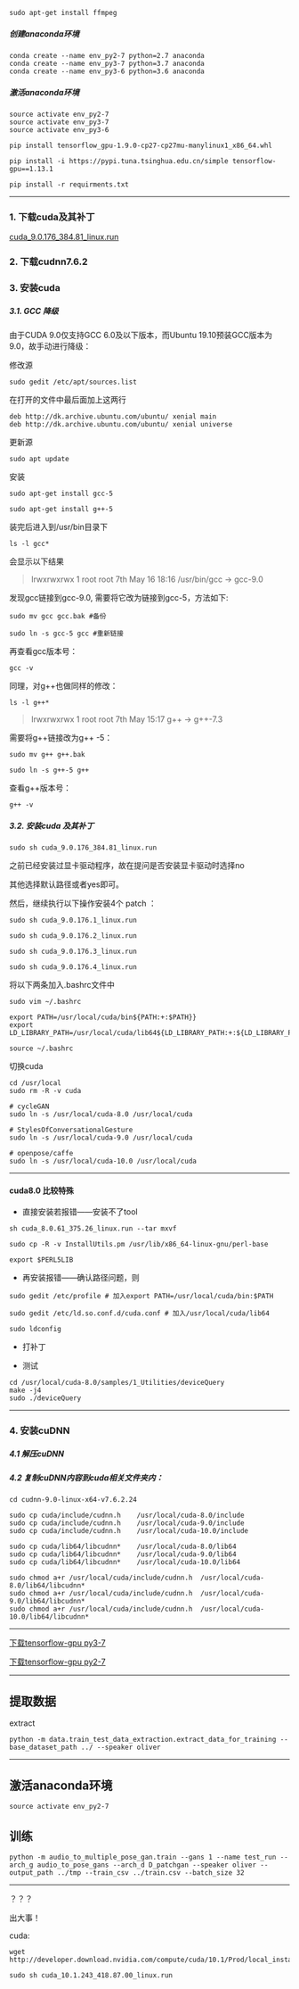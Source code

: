 ```
sudo apt-get install ffmpeg
```

##### 创建anaconda环境
```
conda create --name env_py2-7 python=2.7 anaconda
conda create --name env_py3-7 python=3.7 anaconda
conda create --name env_py3-6 python=3.6 anaconda
```


##### 激活anaconda环境
```
source activate env_py2-7
source activate env_py3-7
source activate env_py3-6
```

```
pip install tensorflow_gpu-1.9.0-cp27-cp27mu-manylinux1_x86_64.whl

pip install -i https://pypi.tuna.tsinghua.edu.cn/simple tensorflow-gpu==1.13.1
```

```
pip install -r requirments.txt
```

---

### 1. 下载cuda及其补丁
[cuda_9.0.176_384.81_linux.run](https://developer.download.nvidia.com/compute/cuda/9.0/secure/Prod/local_installers/cuda_9.0.176_384.81_linux.run?j_S72UF5E3JBxLRAxClXK4uwOoFaKo-qZKgtLzn9hvE8217Fh9nE_efls2oQHDQDSPqTS7eMdweECSnO2Aaebbwt9ManGjkarcOuFsu5rSWyTFH3-4mJJf1guYdvhtu1ogYqE40uLIZv2i1OFf2huDmwQZ71XTBgk3jqwf4hgBMOoLeTHI86t4DE)

### 2. 下载cudnn7.6.2

### 3. 安装cuda

##### 3.1. GCC 降级

由于CUDA 9.0仅支持GCC 6.0及以下版本，而Ubuntu 19.10预装GCC版本为9.0，故手动进行降级：

修改源
```
sudo gedit /etc/apt/sources.list
```

在打开的文件中最后面加上这两行
```
deb http://dk.archive.ubuntu.com/ubuntu/ xenial main
deb http://dk.archive.ubuntu.com/ubuntu/ xenial universe
```

更新源
```
sudo apt update
```

安装
```
sudo apt-get install gcc-5
```
```
sudo apt-get install g++-5
```

装完后进入到/usr/bin目录下
```
ls -l gcc*
```
会显示以下结果
> lrwxrwxrwx 1 root root 7th May 16 18:16 /usr/bin/gcc -> gcc-9.0


发现gcc链接到gcc-9.0, 需要将它改为链接到gcc-5，方法如下:
```
sudo mv gcc gcc.bak #备份
```
```
sudo ln -s gcc-5 gcc #重新链接
```

再查看gcc版本号：
```
gcc -v
```

同理，对g++也做同样的修改：
```
ls -l g++*
```
> lrwxrwxrwx 1 root root 7th May 15:17 g++ -> g++-7.3


需要将g++链接改为g++ -5：
```
sudo mv g++ g++.bak
```
```
sudo ln -s g++-5 g++
```

查看g++版本号：
```
g++ -v
```


##### 3.2. 安装cuda 及其补丁

```
sudo sh cuda_9.0.176_384.81_linux.run
```

之前已经安装过显卡驱动程序，故在提问是否安装显卡驱动时选择no

其他选择默认路径或者yes即可。

然后，继续执行以下操作安装4个 patch ：
```
sudo sh cuda_9.0.176.1_linux.run
```
```
sudo sh cuda_9.0.176.2_linux.run
```
```
sudo sh cuda_9.0.176.3_linux.run
```
```
sudo sh cuda_9.0.176.4_linux.run
```

将以下两条加入.bashrc文件中
```
sudo vim ~/.bashrc
```

```
export PATH=/usr/local/cuda/bin${PATH:+:$PATH}}
export LD_LIBRARY_PATH=/usr/local/cuda/lib64${LD_LIBRARY_PATH:+:${LD_LIBRARY_PATH}}
```
```
source ~/.bashrc
```

切换cuda
```
cd /usr/local
sudo rm -R -v cuda

# cycleGAN
sudo ln -s /usr/local/cuda-8.0 /usr/local/cuda

# StylesOfConversationalGesture
sudo ln -s /usr/local/cuda-9.0 /usr/local/cuda

# openpose/caffe
sudo ln -s /usr/local/cuda-10.0 /usr/local/cuda

```

---

#### cuda8.0 比较特殊

- 直接安装若报错——安装不了tool

```
sh cuda_8.0.61_375.26_linux.run --tar mxvf

sudo cp -R -v InstallUtils.pm /usr/lib/x86_64-linux-gnu/perl-base

export $PERL5LIB
```

- 再安装报错——确认路径问题，则
```
sudo gedit /etc/profile # 加入export PATH=/usr/local/cuda/bin:$PATH
```
```
sudo gedit /etc/ld.so.conf.d/cuda.conf # 加入/usr/local/cuda/lib64
```
```
sudo ldconfig
```

- 打补丁

- 测试
```
cd /usr/local/cuda-8.0/samples/1_Utilities/deviceQuery  
make -j4  
sudo ./deviceQuery  
```

---

### 4. 安装cuDNN

##### 4.1 解压cuDNN

##### 4.2 复制cuDNN内容到cuda相关文件夹内：
```
cd cudnn-9.0-linux-x64-v7.6.2.24
```
```
sudo cp cuda/include/cudnn.h    /usr/local/cuda-8.0/include
sudo cp cuda/include/cudnn.h    /usr/local/cuda-9.0/include
sudo cp cuda/include/cudnn.h    /usr/local/cuda-10.0/include
```
```
sudo cp cuda/lib64/libcudnn*    /usr/local/cuda-8.0/lib64
sudo cp cuda/lib64/libcudnn*    /usr/local/cuda-9.0/lib64
sudo cp cuda/lib64/libcudnn*    /usr/local/cuda-10.0/lib64
```
```
sudo chmod a+r /usr/local/cuda/include/cudnn.h  /usr/local/cuda-8.0/lib64/libcudnn*
sudo chmod a+r /usr/local/cuda/include/cudnn.h  /usr/local/cuda-9.0/lib64/libcudnn*
sudo chmod a+r /usr/local/cuda/include/cudnn.h  /usr/local/cuda-10.0/lib64/libcudnn*
```
---


[下载tensorflow-gpu py3-7](https://files.pythonhosted.org/packages/a1/eb/bc0784af18f612838f90419cf4805c37c20ddb957f5ffe0c42144562dcfa/tensorflow_gpu-2.0.0-cp37-cp37m-manylinux2010_x86_64.whl)

[下载tensorflow-gpu py2-7](https://files.pythonhosted.org/packages/68/45/8ed49fb2decd4ce7849fc9755d9e066f414fb29c40e811bf4c12287de0af/tensorflow_gpu-1.9.0-cp27-cp27mu-manylinux1_x86_64.whl)

---
## 提取数据

extract
```
python -m data.train_test_data_extraction.extract_data_for_training --base_dataset_path ../ --speaker oliver
```


---
## 激活anaconda环境
```
source activate env_py2-7
```

## 训练
```
python -m audio_to_multiple_pose_gan.train --gans 1 --name test_run --arch_g audio_to_pose_gans --arch_d D_patchgan --speaker oliver --output_path ../tmp --train_csv ../train.csv --batch_size 32
```

---




？？？

出大事！

cuda:
```
wget http://developer.download.nvidia.com/compute/cuda/10.1/Prod/local_installers/cuda_10.1.243_418.87.00_linux.run
```
```
sudo sh cuda_10.1.243_418.87.00_linux.run
```
